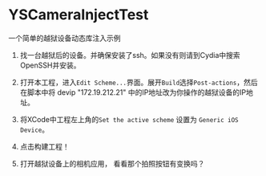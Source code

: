 # YSCameraInjectTest
一个简单的越狱设备动态库注入示例


1.	找一台越狱后的设备。并确保安装了ssh。如果没有则请到Cydia中搜索OpenSSH并安装。


2. 打开本工程，进入`Edit Scheme...`界面。展开`Build`选择`Post-actions`，然后在脚本中将 devip "172.19.212.21" 中的IP地址改为你操作的越狱设备的IP地址。

3. 将XCode中工程左上角的`Set the active scheme` 设置为 `Generic iOS Device`。

4. 点击构建工程！

5. 打开越狱设备上的相机应用， 看看那个拍照按钮有变换吗？

